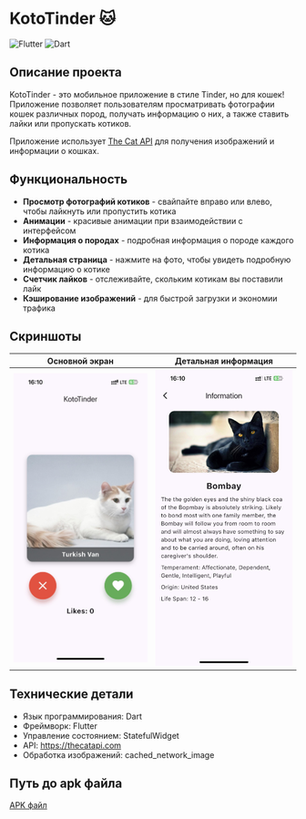 # KotoTinder 🐱

![Flutter](https://img.shields.io/badge/Flutter-3.0+-46D1FD?style=flat-square&logo=flutter)
![Dart](https://img.shields.io/badge/Dart-3.0+-0175C2?style=flat-square&logo=dart)

## Описание проекта

KotoTinder - это мобильное приложение в стиле Tinder, но для кошек! Приложение позволяет пользователям просматривать фотографии кошек различных пород, получать информацию о них, а также ставить лайки или пропускать котиков.

Приложение использует [The Cat API](https://thecatapi.com/) для получения изображений и информации о кошках.

## Функциональность

- **Просмотр фотографий котиков** - свайпайте вправо или влево, чтобы лайкнуть или пропустить котика
- **Анимации** - красивые анимации при взаимодействии с интерфейсом
- **Информация о породах** - подробная информация о породе каждого котика
- **Детальная страница** - нажмите на фото, чтобы увидеть подробную информацию о котике
- **Счетчик лайков** - отслеживайте, скольким котикам вы поставили лайк
- **Кэширование изображений** - для быстрой загрузки и экономии трафика

## Скриншоты

| Основной экран | Детальная информация |
| --- | --- |
| <img src="screenshots/main_screen.png" alt="Основной экран" width="300" /> | <img src="screenshots/cat_details.png" alt="Детальная информация" width="300" /> |

## Технические детали

- Язык программирования: Dart
- Фреймворк: Flutter
- Управление состоянием: StatefulWidget
- API: https://thecatapi.com
- Обработка изображений: cached_network_image

## Путь до apk файла

[APK файл](build/app/outputs/flutter-apk/app-release.apk)
